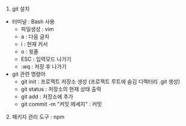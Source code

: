 1. git 설치
* 터미널 : Bash 사용
  * 파일생성 : vim 
  * a : 다음 글자 
  * i : 현재 커서 
  * o : 윗줄 
  * ESC : 입력모드 나가기 
  * :wq : 저장 후 나가기
* git 관련 명령어
  * git init : 프로젝트 저장소 생성 (프로젝트 루트에 숨김 디렉터리 .git 생성)
  * git status : 저장소의 현재 상태 출력
  * git add : 저장소에 추가
  * git commit -m "커밋 메세지" : 커밋
 
2. 패키지 관리 도구 : npm
